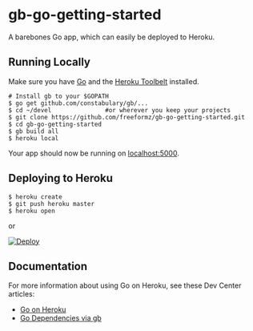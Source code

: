 
# gb-go-getting-started

A barebones Go app, which can easily be deployed to Heroku.  

## Running Locally

Make sure you have [Go](http://golang.org/doc/install) and the [Heroku Toolbelt](https://toolbelt.heroku.com/) installed.

```console
# Install gb to your $GOPATH
$ go get github.com/constabulary/gb/...
$ cd ~/devel               #or wherever you keep your projects
$ git clone https://github.com/freeformz/gb-go-getting-started.git
$ cd gb-go-getting-started
$ gb build all
$ heroku local
```

Your app should now be running on [localhost:5000](http://localhost:5000/).

## Deploying to Heroku

```console
$ heroku create
$ git push heroku master
$ heroku open
```
or 

[![Deploy](https://www.herokucdn.com/deploy/button.png)](https://heroku.com/deploy)


## Documentation

For more information about using Go on Heroku, see these Dev Center articles:

- [Go on Heroku](https://devcenter.heroku.com/categories/go)
- [Go Dependencies via gb](https://devcenter.heroku.com/articles/go-dependencies-via-gb?preview=1)
